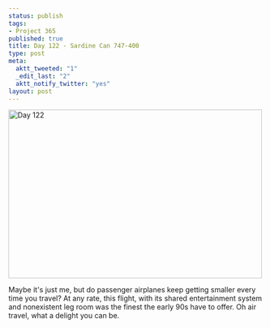 ```yaml
--- 
status: publish
tags: 
- Project 365
published: true
title: Day 122 - Sardine Can 747-400
type: post
meta: 
  aktt_tweeted: "1"
  _edit_last: "2"
  aktt_notify_twitter: "yes"
layout: post
---
```

<a href="http://www.flickr.com/photos/freeed/5684247799/" title="Day 122 by Fred​, on Flickr"><img src="http://farm6.static.flickr.com/5223/5684247799_1f1f98d9e4.jpg" width="500" height="333" alt="Day 122"/></a>

Maybe it's just me, but do passenger airplanes keep getting smaller every time you travel? At any rate, this flight, with its shared entertainment system and nonexistent leg room was the finest the early 90s have to offer. Oh air travel, what a delight you can be.
